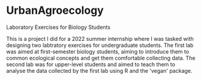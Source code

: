 # UrbanAgroecology
Laboratory Exercises for Biology Students

This is a project I did for a 2022 summer internship where I was tasked with designing two labtratory exercises for undergraduate students. The first lab was aimed at first-semester biology students, aiming to introduce them to common ecological concepts and get them comfortable collecting data. The second lab was for upper-level students and aimed to teach them to analyse the data collected by the first lab using R and the 'vegan' package.
